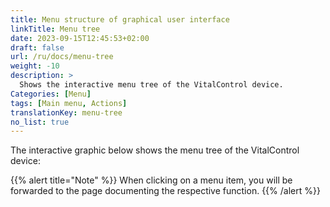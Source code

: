 ```yaml
---
title: Menu structure of graphical user interface
linkTitle: Menu tree
date: 2023-09-15T12:45:53+02:00
draft: false
url: /ru/docs/menu-tree
weight: -10
description: >
  Shows the interactive menu tree of the VitalControl device.
Categories: [Menu]
tags: [Main menu, Actions]
translationKey: menu-tree
no_list: true
---
```


The interactive graphic below shows the menu tree of the VitalControl device:

{{% alert title="Note" %}}
When clicking on a menu item, you will be forwarded to the page documenting the respective function.
{{% /alert %}}

<object data="menu-tree.svg" type="image/svg+xml" width="1100" >
</object>
